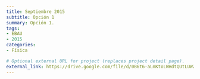 ```yaml
---
title: Septiembre 2015
subtitle: Opción 1
summary: Opción 1.
tags:
- EBAU
- 2015
categories:
- Física

# Optional external URL for project (replaces project detail page).
external_link: https://drive.google.com/file/d/0B6t6-aLmKtoLWHdtQUtLUWZ6Mzg/view
---
```

